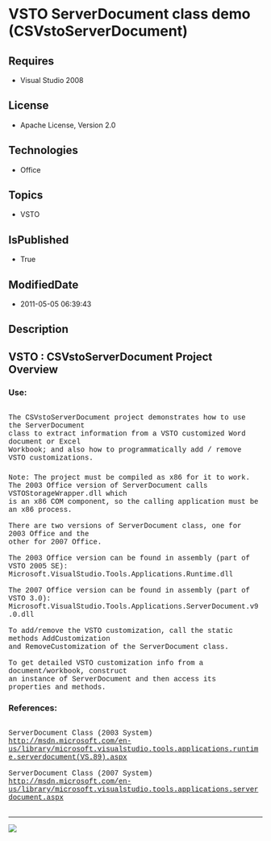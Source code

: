 # VSTO ServerDocument class demo (CSVstoServerDocument)
## Requires
* Visual Studio 2008
## License
* Apache License, Version 2.0
## Technologies
* Office
## Topics
* VSTO
## IsPublished
* True
## ModifiedDate
* 2011-05-05 06:39:43
## Description

<p style="font-family:Courier New"></p>
<h2>VSTO : CSVstoServerDocument Project Overview</h2>
<p style="font-family:Courier New"></p>
<h3>Use:</h3>
<p style="font-family:Courier New"><br>
The CSVstoServerDocument project demonstrates how to use the ServerDocument<br>
class to extract information from a VSTO customized Word document or Excel<br>
Workbook; and also how to programmatically add / remove VSTO customizations.<br>
</p>
<h3></h3>
<p style="font-family:Courier New">Note: The project must be compiled as x86 for it to work.<br>
The 2003 Office version of ServerDocument calls VSTOStorageWrapper.dll which<br>
is an x86 COM component, so the calling application must be an x86 process.<br>
<br>
There are two versions of ServerDocument class, one for 2003 Office and the<br>
other for 2007 Office.<br>
<br>
The 2003 Office version can be found in assembly (part of VSTO 2005 SE):<br>
Microsoft.VisualStudio.Tools.Applications.Runtime.dll<br>
<br>
The 2007 Office version can be found in assembly (part of VSTO 3.0):<br>
Microsoft.VisualStudio.Tools.Applications.ServerDocument.v9.0.dll<br>
<br>
To add/remove the VSTO customization, call the static methods AddCustomization<br>
and RemoveCustomization of the ServerDocument class.<br>
<br>
To get detailed VSTO customization info from a document/workbook, construct<br>
an instance of ServerDocument and then access its properties and methods.<br>
</p>
<h3>References:</h3>
<p style="font-family:Courier New"><br>
ServerDocument Class (2003 System)<br>
<a target="_blank" href="http://msdn.microsoft.com/en-us/library/microsoft.visualstudio.tools.applications.runtime.serverdocument(VS.89).aspx">http://msdn.microsoft.com/en-us/library/microsoft.visualstudio.tools.applications.runtime.serverdocument(VS.89).aspx</a><br>
<br>
ServerDocument Class (2007 System)<br>
<a target="_blank" href="http://msdn.microsoft.com/en-us/library/microsoft.visualstudio.tools.applications.serverdocument.aspx">http://msdn.microsoft.com/en-us/library/microsoft.visualstudio.tools.applications.serverdocument.aspx</a><br>
<br>
</p>
<hr>
<div><a href="http://go.microsoft.com/?linkid=9759640" style="margin-top:3px"><img src="http://bit.ly/onecodelogo">
</a></div>
